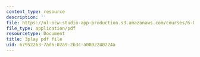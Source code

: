 ```yaml
---
content_type: resource
description: ''
file: https://ol-ocw-studio-app-production.s3.amazonaws.com/courses/6-0001-introduction-to-computer-science-and-programming-in-python-fall-2016/679522637ad602a92b3ca0802240224a_qq7I2MQNrtU.pdf
file_type: application/pdf
resourcetype: Document
title: 3play pdf file
uid: 67952263-7ad6-02a9-2b3c-a0802240224a
---
```

